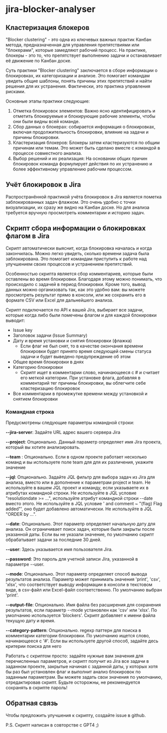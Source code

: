 # jira-blocker-analyser
## Кластеризация блокеров
"Blocker clustering" - это одна из ключевых важных практик Канбан метода, предназначенная для управления препятствиями или "блокерами", которые замедляют рабочий процесс. На практике, блокеры - это то, что препятствует выполнению задачи и останавливает её движение по Канбан доске.

Суть практики "Blocker clustering" заключается в сборе информации о блокировках, их категоризации и анализе. Это помогает командам увидеть общие шаблоны, понять причины этих препятствий и найти решения для их устранения. Фактически, это практика управления рисками.

Основные этапы практики следующие:

1. Отметка блокировок элементов: Важно ясно идентифицировать и отметить блокируемые и блокирующие рабочие элементы, чтобы они были видны всей команде.
2. Сбор данных о блокерах: собирается информация о блокировках, включая продолжительность блокировки, влияние на задачи и причины блокировки.
3. Кластеризация блокеров: Блокеры затем кластеризуются по общим причинам или темам. Это может быть сделано вместе с командой в процессе совместного анализа.
4. Выбор решений и их реализация: На основании общих причин блокировок команда формулирует действия по их устранению и более эффективному управлению рабочим процессом.

## Учёт блокировок в Jira
Распространённой практикой учёта блокировок в Jira является пометка заблокированных задач флажком. Это очень удобно с точки визуализации, их сразу же видно на Канбан доске. Но для анализа требуется вручную просмотреть комментарии и историю задач.

## Скрипт сбора информации о блокировках флагом в Jira
Скрипт автоматически выяснит, когда блокировка началась и когда закончилась. Можно легко увидеть, сколько времени задача была заблокирована. Это помогает командам приступить к работе над улучшением своих процессов и устранением препятствий.

Особенностью скрипта является сбор комментариев, которые были оставлены во время блокировки. Благодаря этому можно понимать, что происходило с задачей в период блокировки. Кроме того, вывод данных можно организовать так, как это удобно вам: вы можете просмотреть результат прямо в консоли, или же сохранить его в формате CSV или Excel для дальнейшего анализа.

Скрипт подключается по API к вашей Jira, выбирает все задачи, которые когда либо были помечены флагом и для каждой блокировки выводит:
* Issue key
* Заголовок задачи (Issue Summary)
* Дату и время установки и снятия блокировки (флажка)
	* Если флаг не был снят, то в качестве окончания времени блокировки будет принято время следующей смены статуса задачи и будет выведено предупреждение об этом
* Общее время блокировки в днях
* Категорию блокировки
	* Скрипт ищет в комментарии слово, начинающееся с # и считает его меткой категории. При установке флага, добавляя в комментарий тег причины блокировки, вы облегчите себе кластеризацию блокировок
* Все комментарии в промежутке времени между установкой и снятием блокировки


### Командная строка
Предусмотрены следующие параметры командной строки:

**--jira-server**: Задайте URL адрес вашего сервера Jira


**--project**: Опционально. Данный параметр определяет имя Jira проекта, который вы хотите анализировать.

**--team** : Опционально. Если в одном проекте работает несколько команд и вы используете поле team для для их различения, укажите значение

**--jql**: Опционально. Задайте JQL фильтр для выбора задач из Jira для анализа, вместо или в дополнение к параметрам project и team. Не используйте в вашем JQL проект и команду, если указываете их в атрибутах командной строки. Не используйте в JQL условие "resolutiondate >= ...", используйте атрибут командной строки --date вместо этого. Не используйте в JQL условие ' and comment ~ "(flag) Flag added"', оно будет добавлено автоматически. Не используйте в JQL "ORDER by ...".

**--date**: Опционально. Этот параметр определяет начальную дату для анализа. Он ограничивает поиск задач, которые были закрыты после указанной даты. Если вы не указали значение, по умолчанию скрипт обрабатывает задачи за последние 30 дней.

**--user**: Здесь указывается имя пользователя Jira.

**--password**: Это пароль для учетной записи Jira, указанной в параметре --user.

**--mode**: Опционально. Этот параметр определяет способ вывода результатов анализа. Параметр может принимать значения 'print', 'csv', 'xlsx', что соответствует выводу информации в консоли в текстовом виде, в csv-файл или Excel-файл соответственно. По умолчанию выбран 'print'.

**--output-file**: Опционально. Имя файла без расширения для сохранения результатов, если параметр --mode установлен как 'csv' или 'xlsx'. По умолчанию используется 'blockers'. Скрипт добавляет к имени файла текущую дату и время.

**--category-pattern**: Опционально. regexp паттерн для поиска в комментарии категории блокировки. По умолчанию ищется слово, начинающееся с '#'. Если вы используете другой способ, задайте десь критерии поиска для него

Работать с скриптом просто: задайте нужные вам значения для перечисленных параметров, и скрипт получит из Jira все задачи в заданном проекте, закрытые начиная с заданной даты, у которых хотя бы раз был установлен флаг и выполнит анализ блокировок по заданным параметрам. Вы можете задать свои значения по умолчанию, отредактировав скрипт. Будьте осторожны, не рекомендуется сохранять в скрипте пароль!

## Обратная связь
Чтобы предложить улучшения к скрипту, создайте issue в github.


P.S. Скрипт написан в совторстве с GPT4 ;)
